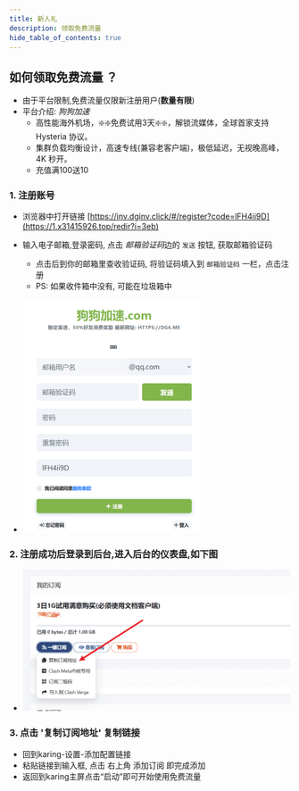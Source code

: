 ```yaml
---
title: 新人礼
description: 领取免费流量
hide_table_of_contents: true
---
```

## 如何领取免费流量 ？
- 由于平台限制,免费流量仅限新注册用户(**数量有限**)
- 平台介绍: *狗狗加速*
  - 高性能海外机场，❇️❇️免费试用3天❇️❇️，解锁流媒体，全球首家支持 Hysteria 协议。
  - 集群负载均衡设计，高速专线(兼容老客户端)，极低延迟，无视晚高峰，4K 秒开。
  - 充值满100送10


### 1. 注册账号
- 浏览器中打开链接 [https://inv.dginv.click/#/register?code=lFH4ii9D](https://1.x31415926.top/redir?i=3eb)
- 输入电子邮箱,登录密码, 点击 *邮箱验证码*边的 `发送` 按钮, 获取邮箱验证码
  - 点击后到你的邮箱里查收验证码, 将验证码填入到 `邮箱验证码` 一栏，点击注册
  - PS: 如果收件箱中没有, 可能在垃圾箱中

- ![新人礼 注册](./newuser-1.png)


### 2. 注册成功后登录到后台,进入后台的仪表盘,如下图

- ![新人礼 订阅链接](./newuser-2.png)


### 3. 点击 '复制订阅地址' 复制链接
- 回到karing-设置-添加配置链接
- 粘贴链接到输入框, 点击 右上角 添加订阅 即完成添加
- 返回到karing主屏点击“启动”即可开始使用免费流量


